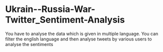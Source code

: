 # Ukrain--Russia-War-Twitter_Sentiment-Analysis
You have to analyse the data which is given in multiple language. You can filter the english language and then analyse tweets by various users to analyse the sentiments 
